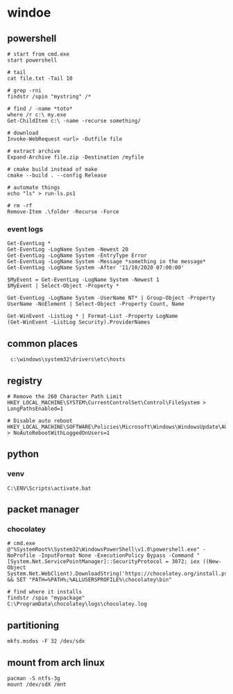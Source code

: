 # windoe

## powershell

    # start from cmd.exe
    start powershell

    # tail
    cat file.txt -Tail 10

    # grep -rni
    findstr /spin "mystring" /*

    # find / -name *toto*
    where /r c:\ my.exe
    Get-ChildItem c:\ -name -recurse something/

    # download
    Invoke-WebRequest <url> -Outfile file

    # extract archive
    Expand-Archive file.zip -Destination /myfile

    # cmake build instead of make
    cmake --build . --config Release

    # automate things
    echo "ls" > run-ls.ps1

    # rm -rf
    Remove-Item .\folder -Recurse -Force

### event logs

    Get-EventLog *
    Get-EventLog -LogName System -Newest 20
    Get-EventLog -LogName System -EntryType Error
    Get-EventLog -LogName System -Message *something in the message*
    Get-EventLog -LogName System -After '11/10/2020 07:00:00'

    $MyEvent = Get-EventLog -LogName System -Newest 1
    $MyEvent | Select-Object -Property *

    Get-EventLog -LogName System -UserName NT* | Group-Object -Property UserName -NoElement | Select-Object -Property Count, Name

    Get-WinEvent -ListLog * | Format-List -Property LogName
    (Get-WinEvent -ListLog Security).ProviderNames

## common places

     c:\windows\system32\drivers\etc\hosts

## registry

    # Remove the 260 Character Path Limit
    HKEY_LOCAL_MACHINE\SYSTEM\CurrentControlSet\Control\FileSystem > LongPathsEnabled=1

    # Disable auto reboot
    HKEY_LOCAL_MACHINE\SOFTWARE\Policies\Microsoft\Windows\WindowsUpdate\AU > NoAutoRebootWithLoggedOnUsers=1

## python

### venv

    C:\ENV\Scripts\activate.bat

## packet manager

### chocolatey

    # cmd.exe
    @"%SystemRoot%\System32\WindowsPowerShell\v1.0\powershell.exe" -NoProfile -InputFormat None -ExecutionPolicy Bypass -Command "[System.Net.ServicePointManager]::SecurityProtocol = 3072; iex ((New-Object System.Net.WebClient).DownloadString('https://chocolatey.org/install.ps1'))" && SET "PATH=%PATH%;%ALLUSERSPROFILE%\chocolatey\bin"

    # find where it installs
    findstr /spin "mypackage" C:\ProgramData\chocolatey\logs\chocolatey.log

## partitioning

    mkfs.msdos -F 32 /dev/sdx

## mount from arch linux

    pacman -S ntfs-3g
    mount /dev/sdX /mnt
